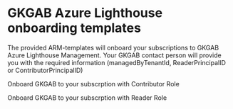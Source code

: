 # GKGAB Azure Lighthouse onboarding templates
The provided ARM-templates will onboard your subscriptions to GKGAB Azure Lighthouse Management. Your GKGAB contact person will provide you with the required information (managedByTenantId, ReaderPrincipalID or ContributorPrincipalID)

Onboard GKGAB to your subscrption with Contributor Role

Onboard GKGAB to your subscrption with Reader Role
